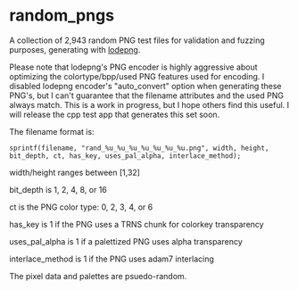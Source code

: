 # random_pngs
A collection of 2,943 random PNG test files for validation and fuzzing purposes, generating with [lodepng](https://lodev.org/lodepng/). 

Please note that lodepng's PNG encoder is highly aggressive about optimizing the colortype/bpp/used PNG features used for encoding. I disabled lodepng encoder's "auto_convert" option when generating these PNG's, but I can't guarantee that the filename attributes and the used PNG always match. This is a work in progress, but I hope others find this useful. I will release the cpp test app that generates this set soon.

The filename format is:

```
sprintf(filename, "rand_%u_%u_%u_%u_%u_%u_%u.png", width, height, bit_depth, ct, has_key, uses_pal_alpha, interlace_method);
```

width/height ranges between [1,32]

bit_depth is 1, 2, 4, 8, or 16

ct is the PNG color type: 0, 2, 3, 4, or 6

has_key is 1 if the PNG uses a TRNS chunk for colorkey transparency

uses_pal_alpha is 1 if a palettized PNG uses alpha transparency

interlace_method is 1 if the PNG uses adam7 interlacing

The pixel data and palettes are psuedo-random.
